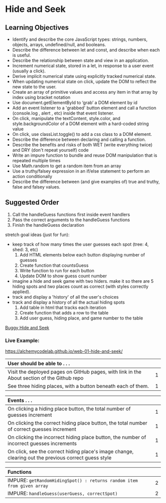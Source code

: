# Hide and Seek

## Learning Objectives
- Identify and describe the core JavaScript types: strings, numbers, objects, arrays, undefined/null, and booleans.
- Describe the difference between let and const, and describe when each is useful.
- Describe the relationship between state and view in an application.
- Increment numerical state, stored in a let, in response to a user event (usually a click).
- Derive implicit numerical state using explicitly tracked numerical state. 
- When updating numerical state on click, update the DOM to reflect the new state to the user.
- Create an array of primitive values and access any item in that array by index using bracket notation
- Use document.getElementById  to ‘grab’ a DOM element by id
- Add an event listener to a 'grabbed' button element and call a function (console.log , alert , etc) inside that event listener.
- On click, manipulate the textContent, style.color, and style.backgroundColor  of a DOM element with a hard-coded string value
- On click, use classList.toggle() to add a css class to a DOM element.
- Describe the difference between declaring and calling a function.
- Describe the benefits and risks of both WET (write everything twice) and DRY (don't repeat yourself) code
- Write an impure function to bundle and reuse DOM manipulation that is repeated multiple times
- Use Math.random to get a random item from an array
- Use a truthy/falsey expression in an if/else statement to perform an action conditionally
- Describe the difference between (and give examples of) true  and truthy, false  and falsey values.

## Suggested Order
1) Call the handleGuess functions first inside event handlers
2) Pass the correct arguments to the handleGuess functions
3) Finish the handleGuess declaration

stretch goal ideas (just for fun):
- keep track of how many times the user guesses each spot (tree: 4, shed: 3, etc)
    1. Add HTML elements below each button displaying number of guesses
    2. Create function that countsGuess
    3. Write function to run for each button
    4. Update DOM to show guess count number
- imagine a hide and seek game with two hiders. make it so there are 5 hiding spots and _two_ places count as correct (with styles correctly applied).
- track and display a 'history' of all the user's choices
- track and display a history of all the actual hiding spots
    1. Add table in html that tracks each iteration
    2. Create function that adds a row to the table
    3. Add user guess, hiding place, and game number to the table

[Buggy Hide and Seek](https://github.com/alchemycodelab/buggy-js-hide-and-seek/)

### Live Example:
https://alchemycodelab.github.io/web-01-hide-and-seek/


| User should be able to . . .                                                         |             |
| :----------------------------------------------------------------------------------- | ----------: |
| Visit the deployed pages on GitHub pages, with link in the About section of the Github repo|        1 |
| See three hiding places, with a button beneath each of them.                               |        1 |

| Events . . .                                                         |             |
| :----------------------------------------------------------------------------------- | ----------: |
| On clicking a hiding place button, the total number of guesses increment                         |        1 |
| On clicking the correct hiding place button, the total number of correct guesses increment                       |        1 |
| On clicking the incorrect hiding place button, the number of incorrect guesses increments                       |        1 |
| On click, see the correct hiding place's image change, clearing out the previous correct guess style|1|

| Functions                                                              |             |
| :----------------------------------------------------------------------------------- | ----------: |
| IMPURE: `getRandomHidingSpot() : returns random item from given array` | 2 |
| IMPURE: `handleGuess(userGuess, correctSpot)` | 2 |

